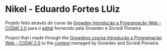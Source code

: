 # Nikel - Eduardo Fortes LUiz

Projeto feito através do curso da [Growdev Introdução a Programação Web - CODAÍ 2.0](https://plataforma.growdev.com.br/)  para o [edital](https://www.growdev.com.br/pdf/edital-despertar-dev.pdf)
fornecido pela Growdev e Sicredi Pioneira

Project that i made through the [Growdevs course Introdução a Programação Web - CODAÍ 2.0](https://plataforma.growdev.com.br/) to the [contest](https://www.growdev.com.br/pdf/edital-despertar-dev.pdf)
managed by Growdev and Sicredi Pioneira
